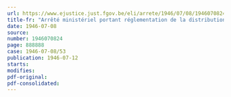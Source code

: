 ```yaml
---
url: https://www.ejustice.just.fgov.be/eli/arrete/1946/07/08/1946070824/justel
title-fr: "Arrêté ministériel portant réglementation de la distribution des voitures automobiles importées, construites ou assemblées en Belgique (abrogé par AM 13-09-1946, art. 15)"
date: 1946-07-08
source:
number: 1946070824
page: 888888
case: 1946-07-08/53
publication: 1946-07-12
starts:
modifies:
pdf-original:
pdf-consolidated:
---
```


